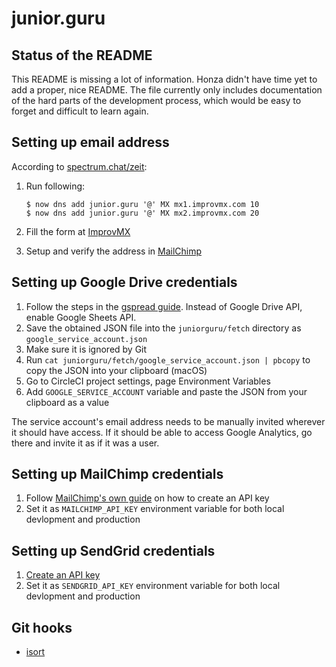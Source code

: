 # junior.guru

## Status of the README

This README is missing a lot of information. Honza didn't have time yet to add a proper, nice README. The file currently only includes documentation of the hard parts of the development process, which would be easy to forget and difficult to learn again.

## Setting up email address

According to [spectrum.chat/zeit](https://spectrum.chat/zeit/now/redirection-email-domain~b5e1b613-ae92-42f9-bc49-e8c824a8a7f2?m=MTUzNDE5OTg3MzMwMw==):

1.  Run following:

    ```
    $ now dns add junior.guru '@' MX mx1.improvmx.com 10
    $ now dns add junior.guru '@' MX mx2.improvmx.com 20
    ```
1.  Fill the form at [ImprovMX](https://improvmx.com/)
1.  Setup and verify the address in [MailChimp](https://mailchimp.com/)

## Setting up Google Drive credentials

1.  Follow the steps in the [gspread guide](https://gspread.readthedocs.io/en/latest/oauth2.html). Instead of Google Drive API, enable Google Sheets API.
1.  Save the obtained JSON file into the `juniorguru/fetch` directory as `google_service_account.json`
1.  Make sure it is ignored by Git
1.  Run `cat juniorguru/fetch/google_service_account.json | pbcopy` to copy the JSON into your clipboard (macOS)
1.  Go to CircleCI project settings, page Environment Variables
1.  Add `GOOGLE_SERVICE_ACCOUNT` variable and paste the JSON from your clipboard as a value

The service account's email address needs to be manually invited wherever it should have access. If it should be able to access Google Analytics, go there and invite it as if it was a user.

## Setting up MailChimp credentials

1. Follow [MailChimp's own guide](https://mailchimp.com/help/about-api-keys/) on how to create an API key
1. Set it as `MAILCHIMP_API_KEY` environment variable for both local devlopment and production

## Setting up SendGrid credentials

1. [Create an API key](https://app.sendgrid.com/settings/api_keys)
1. Set it as `SENDGRID_API_KEY` environment variable for both local devlopment and production

## Git hooks

- [isort](https://github.com/timothycrosley/isort/#git-hook)
